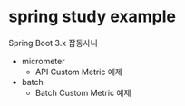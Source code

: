 # spring study example

Spring Boot 3.x 잡동사니

- micrometer
    - API Custom Metric 예제
- batch
    - Batch Custom Metric 예제
